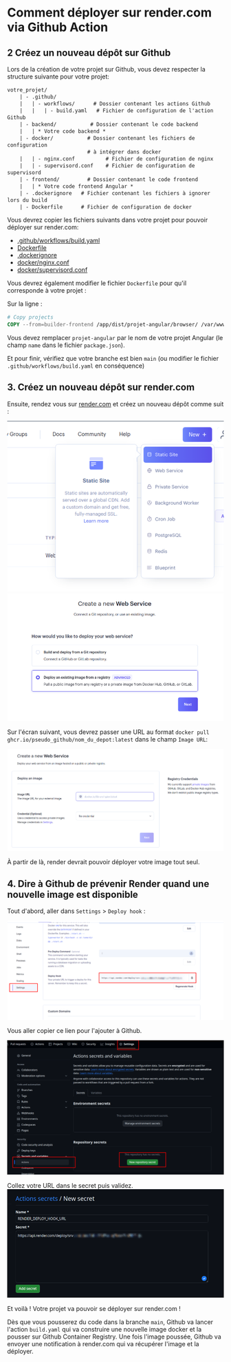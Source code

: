 # Comment déployer sur render.com via Github Action

## 2 Créez un nouveau dépôt sur Github

Lors de la création de votre projet sur Github, vous devez respecter la structure suivante pour votre projet:

```
votre_projet/
    | - .github/
    |   | - workflows/      # Dossier contenant les actions Github
    |   |   | - build.yaml   # Fichier de configuration de l'action Github
    | - backend/           # Dossier contenant le code backend
    |   | * Votre code backend *
    | - docker/           # Dossier contenant les fichiers de configuration
                          # à intégrer dans docker
    |   | - nginx.conf          # Fichier de configuration de nginx
    |   | - supervisord.conf    # Fichier de configuration de supervisord
    | - frontend/         # Dossier contenant le code frontend
    |   | * Votre code frontend Angular *
    | - .dockerignore   # Fichier contenant les fichiers à ignorer lors du build
    | - Dockerfile      # Fichier de configuration de docker
```

Vous devrez copier les fichiers suivants dans votre projet pour pouvoir déployer sur render.com:

- [.github/workflows/build.yaml](./.github/workflows/build.yaml)
- [Dockerfile](./Dockerfile)
- [.dockerignore](./.dockerignore)
- [docker/nginx.conf](./docker/nginx.conf)
- [docker/supervisord.conf](./docker/supervisord.conf)

Vous devrez également modifier le fichier `Dockerfile` pour qu'il corresponde à votre projet :

Sur la ligne :

```dockerfile
# Copy projects
COPY --from=builder-frontend /app/dist/projet-angular/browser/ /var/www/html
```

Vous devez remplacer `projet-angular` par le nom de votre projet Angular (le champ `name` dans le fichier `package.json`).

Et pour finir, vérifiez que votre branche est bien `main` (ou modifier le fichier `.github/workflows/build.yaml` en conséquence)

## 3. Créez un nouveau dépôt sur render.com

Ensuite, rendez vous sur [render.com](https://dashboard.render.com/) et créez un nouveau dépôt comme suit :

![Service menu](./.github/docs/service-menu.png)
![New service](./.github/docs/new-service.png)

Sur l'écran suivant, vous devrez passer une URL au format `docker pull ghcr.io/pseudo_github/nom_du_depot:latest` dans le champ `Image URL`:

![Deploy an image](./.github/docs/deploy-image.png)

À partir de là, render devrait pouvoir déployer votre image tout seul.

## 4. Dire à Github de prévenir Render quand une nouvelle image est disponible

Tout d'abord, aller dans `Settings` > `Deploy hook` :

![Deploy hook](./.github/docs/deploy-hook.png)

Vous aller copier ce lien pour l'ajouter à Github.

![Add new secret](./.github/docs/new-secret.png)

Collez votre URL dans le secret puis validez.
![Add the secret](./.github/docs/add-secret.png)

Et voilà ! Votre projet va pouvoir se déployer sur render.com !

Dès que vous pousserez du code dans la branche `main`, Github va lancer l'action `build.yaml` qui va construire une nouvelle image docker et la pousser sur Github Container Registry. Une fois l'image poussée, Github va envoyer une notification à render.com qui va récupérer l'image et la déployer.
